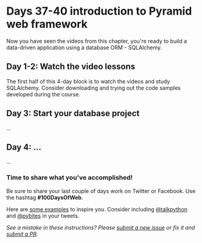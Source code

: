 # Days 37-40 introduction to Pyramid web framework

Now you have seen the videos from this chapter, you're ready to build a data-driven application using a database ORM - SQLAlchemy.

## Day 1-2: Watch the video lessons

The first half of this 4-day block is to watch the videos and study SQLAlchemy. Consider downloading and trying out the code samples developed during the course.

## Day 3: Start your database project

...

## Day 4: ...

...

### Time to share what you've accomplished!

Be sure to share your last couple of days work on Twitter or Facebook. Use the hashtag **#100DaysOfWeb**. 

Here are [some examples](https://twitter.com/search?q=%23100DaysOfCode) to inspire you. Consider including [@talkpython](https://twitter.com/talkpython) and [@pybites](https://twitter.com/pybites) in your tweets.

*See a mistake in these instructions? Please [submit a new issue](https://github.com/talkpython/100daysofweb-with-python-course/issues) or fix it and [submit a PR](https://github.com/talkpython/100daysofweb-with-python-course/pulls).*


